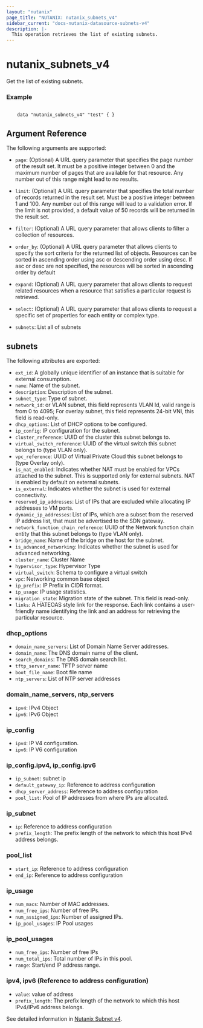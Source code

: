 ```yaml
---
layout: "nutanix"
page_title: "NUTANIX: nutanix_subnets_v4"
sidebar_current: "docs-nutanix-datasource-subnets-v4"
description: |-
  This operation retrieves the list of existing subnets.
---
```


# nutanix_subnets_v4

Get the list of existing subnets.

### Example

```hcl

    data "nutanix_subnets_v4" "test" { }

```


## Argument Reference

The following arguments are supported:

* `page`: (Optional) A URL query parameter that specifies the page number of the result set. It must be a positive integer between 0 and the maximum number of pages that are available for that resource. Any number out of this range might lead to no results.
* `limit`: (Optional) A URL query parameter that specifies the total number of records returned in the result set. Must be a positive integer between 1 and 100. Any number out of this range will lead to a validation error. If the limit is not provided, a default value of 50 records will be returned in the result set.
* `filter`: (Optional) A URL query parameter that allows clients to filter a collection of resources.
* `order_by`: (Optional) A URL query parameter that allows clients to specify the sort criteria for the returned list of objects. Resources can be sorted in ascending order using asc or descending order using desc. If asc or desc are not specified, the resources will be sorted in ascending order by default
* `expand`: (Optional) A URL query parameter that allows clients to request related resources when a resource that satisfies a particular request is retrieved.
* `select`: (Optional) A URL query parameter that allows clients to request a specific set of properties for each entity or complex type.

* `subnets`: List all of subnets

## subnets

The following attributes are exported:

* `ext_id`: A globally unique identifier of an instance that is suitable for external consumption.
* `name`: Name of the subnet.
* `description`: Description of the subnet.
* `subnet_type`: Type of subnet.
* `network_id`: or VLAN subnet, this field represents VLAN Id, valid range is from 0 to 4095; For overlay subnet, this field represents 24-bit VNI, this field is read-only.
* `dhcp_options`: List of DHCP options to be configured.
* `ip_config`: IP configuration for the subnet.
* `cluster_reference`: UUID of the cluster this subnet belongs to.
* `virtual_switch_reference`: UUID of the virtual switch this subnet belongs to (type VLAN only).
* `vpc_reference`: UUID of Virtual Private Cloud this subnet belongs to (type Overlay only).
* `is_nat_enabled`: Indicates whether NAT must be enabled for VPCs attached to the subnet. This is supported only for external subnets. NAT is enabled by default on external subnets.
* `is_external`: Indicates whether the subnet is used for external connectivity.
* `reserved_ip_addresses`: List of IPs that are excluded while allocating IP addresses to VM ports.
* `dynamic_ip_addresses`: List of IPs, which are a subset from the reserved IP address list, that must be advertised to the SDN gateway.
* `network_function_chain_reference`: UUID of the Network function chain entity that this subnet belongs to (type VLAN only).
* `bridge_name`: Name of the bridge on the host for the subnet.
* `is_advanced_networking`: Indicates whether the subnet is used for advanced networking.
* `cluster_name`: Cluster Name
* `hypervisor_type`: Hypervisor Type
* `virtual_switch`: Schema to configure a virtual switch
* `vpc`: Networking common base object
* `ip_prefix`: IP Prefix in CIDR format.
* `ip_usage`: IP usage statistics.
* `migration_state`: Migration state of the subnet. This field is read-only.
* `links`:  A HATEOAS style link for the response. Each link contains a user-friendly name identifying the link and an address for retrieving the particular resource.

### dhcp_options

* `domain_name_servers`: List of Domain Name Server addresses. 
* `domain_name`: The DNS domain name of the client.
* `search_domains`: The DNS domain search list.
* `tftp_server_name`: TFTP server name
* `boot_file_name`: Boot file name
* `ntp_servers`: List of NTP server addresses


### domain_name_servers, ntp_servers

* `ipv4`: IPv4 Object
* `ipv6`: IPv6 Object


### ip_config

* `ipv4`: IP V4 configuration.
* `ipv6`: IP V6 configuration


### ip_config.ipv4, ip_config.ipv6

* `ip_subnet`: subnet ip
* `default_gateway_ip`: Reference to address configuration
* `dhcp_server_address`: Reference to address configuration
* `pool_list`: Pool of IP addresses from where IPs are allocated.

### ip_subnet
* `ip`: Reference to address configuration
* `prefix_length`: The prefix length of the network to which this host IPv4 address belongs.

### pool_list
* `start_ip`: Reference to address configuration
* `end_ip`: Reference to address configuration



### ip_usage

* `num_macs`: Number of MAC addresses.
* `num_free_ips`: Number of free IPs.
* `num_assigned_ips`: Number of assigned IPs.
* `ip_pool_usages`: IP Pool usages


### ip_pool_usages

* `num_free_ips`: Number of free IPs
* `num_total_ips`: Total number of IPs in this pool.
* `range`: Start/end IP address range.



### ipv4, ipv6 (Reference to address configuration)

* `value`: value of address
* `prefix_length`: The prefix length of the network to which this host IPv4/IPv6 address belongs.



See detailed information in [Nutanix Subnet v4](https://developers.nutanix.com/api-reference?namespace=networking&version=v4.0.b1).